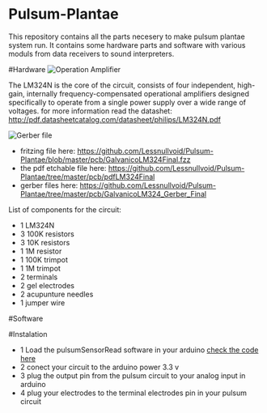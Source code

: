 # Pulsum-Plantae
This repository contains all the parts necesery to make pulsum plantae system run. It contains some hardware parts and software with various moduls from data receivers to sound interpreters. 

#Hardware
![Operation Amplifier](https://github.com/Lessnullvoid/Pulsum-Plantae/blob/master/esquematicos/lm324n.png?raw=true)

The LM324N is the core of the circuit, consists of four independent, high-gain, internally frequency-compensated operational amplifiers designed specifically to operate from a single power supply over a wide range of voltages. for more information read the datashet: http://pdf.datasheetcatalog.com/datasheet/philips/LM324N.pdf

![Gerber file](https://github.com/Lessnullvoid/Pulsum-Plantae/blob/master/esquematicos/gerber.png?raw=true)

- fritzing file here: https://github.com/Lessnullvoid/Pulsum-Plantae/blob/master/pcb/GalvanicoLM324Final.fzz
- the pdf etchable file here: https://github.com/Lessnullvoid/Pulsum-Plantae/tree/master/pcb/pdfLM324Final
- gerber files here: https://github.com/Lessnullvoid/Pulsum-Plantae/tree/master/pcb/GalvanicoLM324_Gerber_Final

List of components for the circuit:
- 1 LM324N
- 3 100K resistors
- 3 10K resistors
- 1 1M resistor
- 1 100K trimpot
- 1 1M trimpot
- 2 terminals
- 2 gel electrodes
- 2 acupunture needles
- 1 jumper wire


#Software 

#Instalation 

- 1 Load the pulsumSensorRead software in your arduino [check the code here](https://github.com/Lessnullvoid/Pulsum-Plantae/blob/master/arduino/pulsumSensorRead/pulsumSensorRead.ino)
- 2 conect your circuit to the arduino power 3.3 v
- 3 plug the output pin from the pulsum circuit to your analog input in arduino
- 4 plug your electrodes to the terminal electrodes pin in your pulsum circuit


